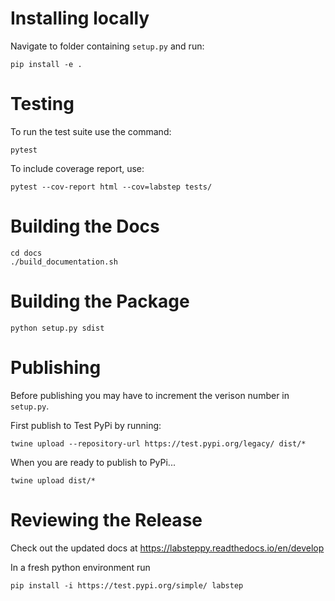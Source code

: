 # Installing locally

Navigate to folder containing `setup.py` and run:

```pip install -e .```

# Testing

To run the test suite use the command:

```pytest```

To include coverage report, use:

```pytest --cov-report html --cov=labstep tests/```

# Building the Docs

```
cd docs
./build_documentation.sh
```

# Building the Package 

```python setup.py sdist```


# Publishing

Before publishing you may have to increment the verison number in `setup.py`.

First publish to Test PyPi by running:

```twine upload --repository-url https://test.pypi.org/legacy/ dist/*```

When you are ready to publish to PyPi...

```twine upload dist/*```

# Reviewing the Release

Check out the updated docs at https://labsteppy.readthedocs.io/en/develop

In a fresh python environment run

```pip install -i https://test.pypi.org/simple/ labstep```
